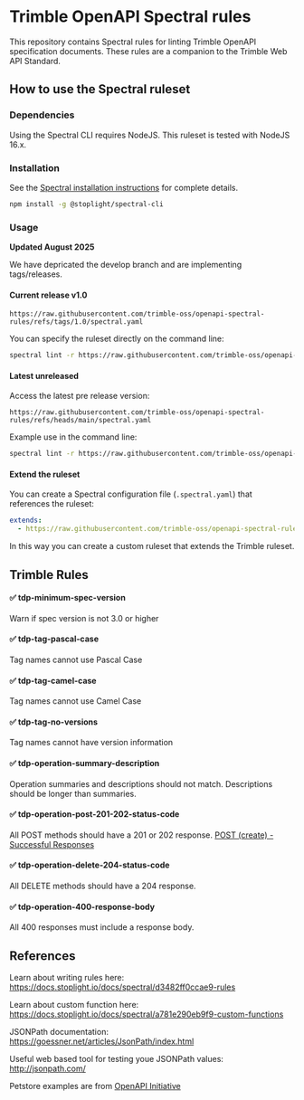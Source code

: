 # Trimble OpenAPI Spectral rules

This repository contains Spectral rules for linting Trimble OpenAPI specification documents. These rules are a companion to the Trimble Web API Standard.

## How to use the Spectral ruleset

### Dependencies

Using the Spectral CLI requires NodeJS. This ruleset is tested with NodeJS 16.x.

### Installation

See the [Spectral installation instructions](https://meta.stoplight.io/docs/spectral/docs/getting-started/installation.md) for complete details.

```bash
npm install -g @stoplight/spectral-cli
```

### Usage

**Updated August 2025**

We have depricated the develop branch and are implementing tags/releases.

#### Current release v1.0

`https://raw.githubusercontent.com/trimble-oss/openapi-spectral-rules/refs/tags/1.0/spectral.yaml`

You can specify the ruleset directly on the command line:

```bash
spectral lint -r https://raw.githubusercontent.com/trimble-oss/openapi-spectral-rules/refs/tags/1.0/spectral.yaml <api definition file>
```

#### Latest unreleased

Access the latest pre release version: 

`https://raw.githubusercontent.com/trimble-oss/openapi-spectral-rules/refs/heads/main/spectral.yaml`

Example use in the command line:

```bash
spectral lint -r https://raw.githubusercontent.com/trimble-oss/openapi-spectral-rules/refs/heads/main/spectral.yaml <api definition file>
```

#### Extend the ruleset

You can create a Spectral configuration file (`.spectral.yaml`) that references the ruleset:

```yaml
extends:
  - https://raw.githubusercontent.com/trimble-oss/openapi-spectral-rules/main/spectral.yaml
```

In this way you can create a custom ruleset that extends the Trimble ruleset.

## Trimble Rules

#### ✅ tdp-minimum-spec-version

Warn if spec version is not 3.0 or higher

#### ✅ tdp-tag-pascal-case

Tag names cannot use Pascal Case

#### ✅ tdp-tag-camel-case

Tag names cannot use Camel Case

#### ✅ tdp-tag-no-versions

Tag names cannot have version information

#### ✅ tdp-operation-summary-description

Operation summaries and descriptions should not match.
Descriptions should be longer than summaries.

#### ✅ tdp-operation-post-201-202-status-code

All POST methods should have a 201 or 202 response. [POST (create) - Successful Responses](https://api-standards.trimble-pnp.com/api-standard/http#successful-responses-2xx)

#### ✅ tdp-operation-delete-204-status-code

All DELETE methods should have a 204 response.

#### ✅ tdp-operation-400-response-body

All 400 responses must include a response body.

## References

Learn about writing rules here:
https://docs.stoplight.io/docs/spectral/d3482ff0ccae9-rules

Learn about custom function here:
https://docs.stoplight.io/docs/spectral/a781e290eb9f9-custom-functions

JSONPath documentation:
https://goessner.net/articles/JsonPath/index.html

Useful web based tool for testing youe JSONPath values:
http://jsonpath.com/

Petstore examples are from [OpenAPI Initiative](https://github.com/OAI/OpenAPI-Specification/tree/main/examples)
